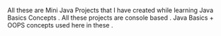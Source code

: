 All these are Mini Java Projects that I have created while learning Java Basics Concepts . 
All these projects are console based . 
Java Basics + OOPS concepts used here in these .
